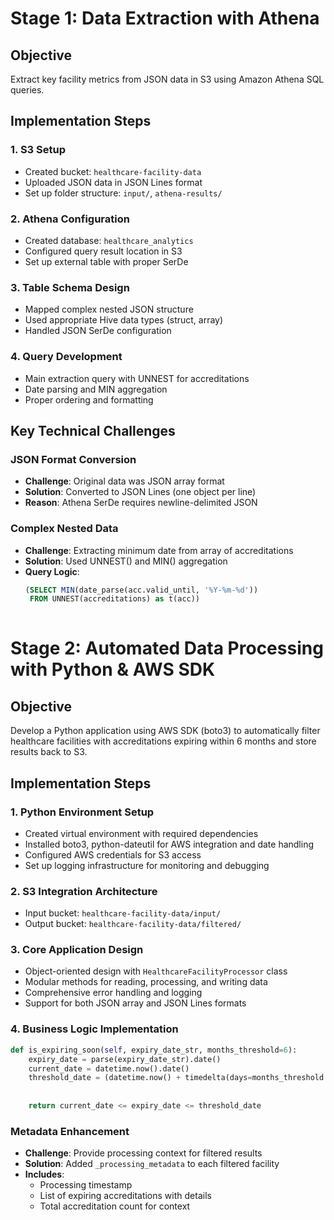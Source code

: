 # Stage 1: Data Extraction with Athena

## Objective
Extract key facility metrics from JSON data in S3 using Amazon Athena SQL queries.

## Implementation Steps

### 1. S3 Setup
- Created bucket: `healthcare-facility-data`
- Uploaded JSON data in JSON Lines format
- Set up folder structure: `input/`, `athena-results/`

### 2. Athena Configuration
- Created database: `healthcare_analytics`
- Configured query result location in S3
- Set up external table with proper SerDe

### 3. Table Schema Design
- Mapped complex nested JSON structure
- Used appropriate Hive data types (struct, array)
- Handled JSON SerDe configuration

### 4. Query Development
- Main extraction query with UNNEST for accreditations
- Date parsing and MIN aggregation
- Proper ordering and formatting

## Key Technical Challenges

### JSON Format Conversion
- **Challenge**: Original data was JSON array format
- **Solution**: Converted to JSON Lines (one object per line)
- **Reason**: Athena SerDe requires newline-delimited JSON

### Complex Nested Data
- **Challenge**: Extracting minimum date from array of accreditations
- **Solution**: Used UNNEST() and MIN() aggregation
- **Query Logic**: 
  ```sql
  (SELECT MIN(date_parse(acc.valid_until, '%Y-%m-%d'))
   FROM UNNEST(accreditations) as t(acc))
   

# Stage 2: Automated Data Processing with Python & AWS SDK

## Objective
Develop a Python application using AWS SDK (boto3) to automatically filter healthcare facilities with accreditations expiring within 6 months and store results back to S3.

## Implementation Steps

### 1. Python Environment Setup
- Created virtual environment with required dependencies
- Installed boto3, python-dateutil for AWS integration and date handling
- Configured AWS credentials for S3 access
- Set up logging infrastructure for monitoring and debugging

### 2. S3 Integration Architecture
- Input bucket: `healthcare-facility-data/input/`
- Output bucket: `healthcare-facility-data/filtered/`

### 3. Core Application Design
- Object-oriented design with `HealthcareFacilityProcessor` class
- Modular methods for reading, processing, and writing data
- Comprehensive error handling and logging
- Support for both JSON array and JSON Lines formats

### 4. Business Logic Implementation
```python
def is_expiring_soon(self, expiry_date_str, months_threshold=6):
    expiry_date = parse(expiry_date_str).date()
    current_date = datetime.now().date()
    threshold_date = (datetime.now() + timedelta(days=months_threshold * 30)).date()
    
    
    return current_date <= expiry_date <= threshold_date
```
### Metadata Enhancement
- **Challenge**: Provide processing context for filtered results
- **Solution**: Added `_processing_metadata` to each filtered facility
- **Includes**:
  - Processing timestamp
  - List of expiring accreditations with details
  - Total accreditation count for context